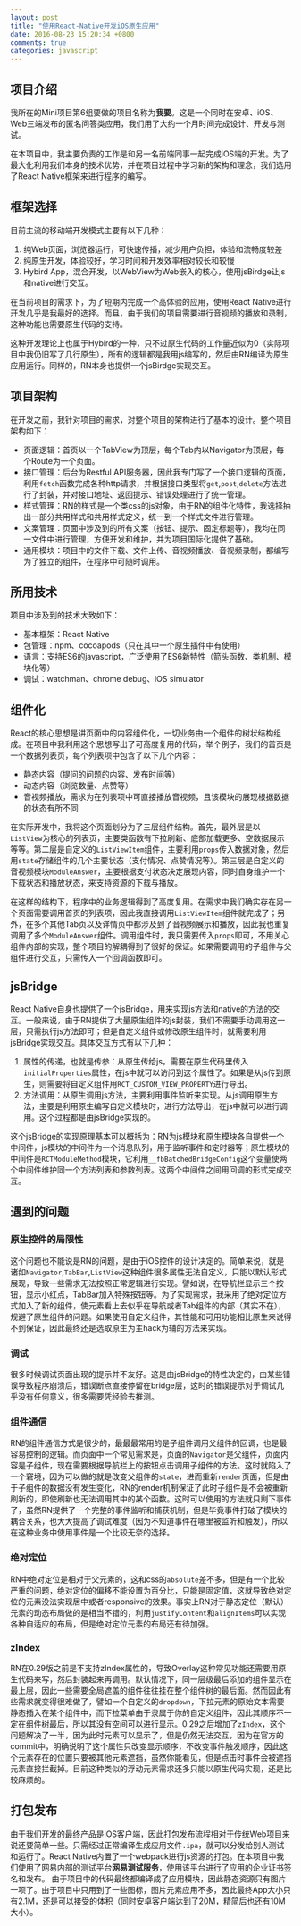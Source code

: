 ```yaml
---
layout: post
title: "使用React-Native开发iOS原生应用"
date: 2016-08-23 15:20:34 +0800
comments: true
categories: javascript
---
```

## 项目介绍
我所在的Mini项目第6组要做的项目名称为**我要**。这是一个同时在安卓、iOS、Web三端发布的匿名问答类应用，我们用了大约一个月时间完成设计、开发与测试。

在本项目中，我主要负责的工作是和另一名前端同事一起完成iOS端的开发。为了最大化利用我们本身的技术优势，并在项目过程中学习新的架构和理念，我们选用了React Native框架来进行程序的编写。

<!--more-->

## 框架选择
目前主流的移动端开发模式主要有以下几种：
1. 纯Web页面，浏览器运行，可快速传播，减少用户负担，体验和流畅度较差
2. 纯原生开发，体验较好，学习时间和开发效率相对较长和较慢
3. Hybird App，混合开发，以WebView为Web嵌入的核心，使用jsBirdge让js和native进行交互。

在当前项目的需求下，为了短期内完成一个高体验的应用，使用React Native进行开发几乎是我最好的选择。而且，由于我们的项目需要进行音视频的播放和录制，这种功能也需要原生代码的支持。

这种开发理论上也属于Hybird的一种，只不过原生代码的工作量近似为0（实际项目中我仍旧写了几行原生），所有的逻辑都是我用js编写的，然后由RN编译为原生应用运行。同样的，RN本身也提供一个jsBirdge实现交互。

## 项目架构
在开发之前，我针对项目的需求，对整个项目的架构进行了基本的设计。整个项目架构如下：
- 页面逻辑：首页以一个TabView为顶层，每个Tab内以Navigator为顶层，每个Route为一个页面。
- 接口管理：后台为Restful API服务器，因此我专门写了一个接口逻辑的页面，利用`fetch`函数完成各种http请求，并根据接口类型将`get`,`post`,`delete`方法进行了封装，并对接口地址、返回提示、错误处理进行了统一管理。
- 样式管理：RN的样式是一个类css的js对象，由于RN的组件化特性，我选择抽出一部分共用样式和共用样式定义，统一到一个样式文件进行管理。
- 文案管理：页面中涉及到的所有文案（按钮、提示、固定标题等），我均在同一文件中进行管理，方便开发和维护，并为项目国际化提供了基础。
- 通用模块：项目中的文件下载、文件上传、音视频播放、音视频录制，都编写为了独立的组件，在程序中可随时调用。

## 所用技术
项目中涉及到的技术大致如下：
- 基本框架：React Native
- 包管理：npm、cocoapods（只在其中一个原生插件中有使用）
- 语言：支持ES6的javascript，广泛使用了ES6新特性（箭头函数、类机制、模块化等）
- 调试：watchman、chrome debug、iOS simulator

## 组件化
React的核心思想是讲页面中的内容组件化，一切业务由一个组件的树状结构组成。在项目中我利用这个思想写出了可高度复用的代码，举个例子，我们的首页是一个数据列表页，每个列表项中包含了以下几个内容：
- 静态内容（提问的问题的内容、发布时间等）
- 动态内容（浏览数量、点赞等）
- 音视频播放，需求为在列表项中可直接播放音视频，且该模块的展现根据数据的状态有所不同

在实际开发中，我将这个页面划分为了三层组件结构。首先，最外层是以`ListView`为核心的列表页，主要类函数有下拉刷新、底部加载更多、空数据展示等等。第二层是自定义的`ListViewItem`组件，主要利用`props`传入数据对象，然后用`state`存储组件的几个主要状态（支付情况、点赞情况等）。第三层是自定义的音视频模块`ModuleAnswer`，主要根据支付状态决定展现内容，同时自身维护一个下载状态和播放状态，来支持资源的下载与播放。

在这样的结构下，程序中的业务逻辑得到了高度复用。在需求中我们确实存在另一个页面需要调用首页的列表项，因此我直接调用`ListViewItem`组件就完成了；另外，在多个其他Tab页以及详情页中都涉及到了音视频展示和播放，因此我也重复调用了多个`ModuleAnswer`组件。调用组件时，我只需要传入`props`即可，不用关心组件内部的实现，整个项目的解耦得到了很好的保证。如果需要调用的子组件与父组件进行交互，只需传入一个回调函数即可。

## jsBridge
React Native自身也提供了一个jsBridge，用来实现js方法和native的方法的交互。一般来说，由于RN提供了大量原生组件的js封装，我们不需要手动调用这一层，只需执行js方法即可；但是自定义组件或修改原生组件时，就需要利用jsBridge实现交互。具体交互方式有以下几种：
1. 属性的传递，也就是传参：从原生传给js，需要在原生代码里传入`initialProperties`属性，在js中就可以访问到这个属性了。如果是从js传到原生，则需要将自定义组件用`RCT_CUSTOM_VIEW_PROPERTY`进行导出。
2. 方法调用：从原生调用js方法，主要利用事件监听来实现。从js调用原生方法，主要是利用原生编写自定义模块时，进行方法导出，在js中就可以进行调用。这个过程都是由jsBridge实现的。

这个jsBridge的实现原理基本可以概括为：RN为js模块和原生模块各自提供一个中间件，js模块的中间件为一个消息队列，用于监听事件和定时器等；原生模块的中间件是`RCTModuleMethod`模块，它利用`__fbBatchedBridgeConfig`这个变量使两个中间件维护同一个方法列表和参数列表。这两个中间件之间用回调的形式完成交互。

## 遇到的问题
### 原生控件的局限性
这个问题也不能说是RN的问题，是由于iOS控件的设计决定的。简单来说，就是诸如`Navigator`,`TabBar`,`ListView`这种组件很多属性无法自定义，只能以默认形式展现，导致一些需求无法按照正常逻辑进行实现。譬如说，在导航栏显示三个按钮，显示小红点，TabBar加入特殊按钮等。为了实现需求，我采用了绝对定位方式加入了新的组件，使元素看上去似乎在导航或者Tab组件的内部（其实不在），规避了原生组件的问题。如果使用自定义组件，其性能和可用功能相比原生来说得不到保证，因此最终还是选取原生为主hack为辅的方法来实现。
### 调试
很多时候调试页面出现的提示并不友好。这是由jsBridge的特性决定的，由某些错误导致程序崩溃后，错误断点直接停留在bridge层，这时的错误提示对于调试几乎没有任何意义，很多需要凭经验去推测。
### 组件通信
RN的组件通信方式是很少的，最最最常用的是子组件调用父组件的回调，也是最容易控制的逻辑。而页面中一个常见需求是，页面的`Navigator`是父组件，页面内容是子组件，现在需要根据导航栏上的按钮点击调用子组件的方法。这时就陷入了一个窘境，因为可以做的就是改变父组件的`state`，进而重新`render`页面，但是由于子组件的数据没有发生变化，RN的render机制保证了此时子组件是不会被重新刷新的，即使刷新也无法调用其中的某个函数。这时可以使用的方法就只剩下事件了，虽然RN提供了一个完整的事件监听和捕获机制，但是毕竟事件打破了模块的耦合关系，也大大提高了调试难度（因为不知道事件在哪里被监听和触发），所以在这种业务中使用事件是一个比较无奈的选择。
### 绝对定位
RN中绝对定位是相对于父元素的，这和css的`absolute`差不多，但是有一个比较严重的问题，绝对定位的偏移不能设置为百分比，只能是固定值，这就导致绝对定位的元素没法实现居中或者responsive的效果。事实上RN对于静态定位（默认）元素的动态布局做的是相当不错的，利用`justifyContent`和`alignItems`可以实现各种自适应的布局，但是绝对定位元素的布局还有待加强。
### zIndex
RN在0.29版之前是不支持zIndex属性的，导致Overlay这种常见功能还需要用原生代码来写，然后封装起来再调用。默认情况下，同一层级最后添加的组件显示在最上层，因此一些需要全局遮盖的组件往往挂在整个组件树的最后面。然而因此有些需求就变得很难做了，譬如一个自定义的`dropdown`，下拉元素的原始文本需要静态插入在某个组件中，而下拉菜单由于隶属于你的自定义组件，因此其顺序不一定在组件树最后，所以其没有空间可以进行显示。0.29之后增加了`zIndex`，这个问题解决了一半，因为此时元素可以显示了，但是仍然无法交互，因为在官方的commit中，明确说明了这个属性只改变显示顺序，不改变事件触发顺序，因此这个元素存在的位置只要被其他元素遮挡，虽然你能看见，但是点击时事件会被遮挡元素直接拦截掉。目前这种类似的浮动元素需求还多只能以原生代码实现，还是比较麻烦的。

## 打包发布
由于我们开发的最终产品是iOS客户端，因此打包发布流程相对于传统Web项目来说还要简单一些。只需经过正常编译生成应用文件`.ipa`，就可以分发给别人测试和运行了。React Native内置了一个webpack进行js资源的打包。在本项目中我们使用了网易内部的测试平台**网易测试服务**，使用该平台进行了应用的企业证书签名和发布。
由于项目中的代码最终都编译成了应用模块，因此静态资源只有图片一项了。由于项目中只用到了一些图标，图片元素应用不多，因此最终App大小只有2.1M，还是可以接受的体积（同时安卓客户端达到了20M，精简后也还有10M大小）。
